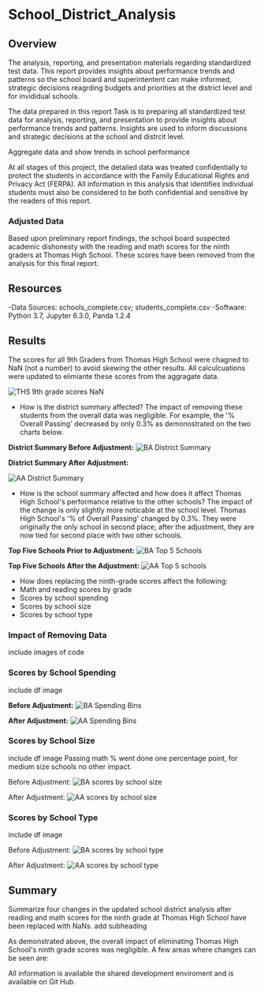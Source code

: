 # School_District_Analysis


## Overview

The analysis, reporting, and  presentation materials regarding standardized test data. This report provides insights about performance trends and patterns so the school board and superintentent can make informed, strategic decisions reagrding budgets and priorities at the district level and for invididual schools. 

The data prepared in this report 
Task is to preparing all standardized test data for analysis, reporting, and presentation to provide insights about performance trends and patterns. Insights are used to inform discussions and strategic decisions at the school and distrcit level.  

Aggregate data and show trends in school performance

At all stages of this project, the detailed data was treated confidentially to protect the students in accordance with the Family Educational Rights and Privacy Act (FERPA). All information in this analysis that identifies individual students must also be considered to be both confidential and sensitive by the readers of this report.   

### Adjusted Data
Based upon preliminary report findings, the school board suspected academic dishonesty with the reading and math scores for the ninth graders at Thomas High School. These scores have been removed from the analysis for this final report. 

## Resources
-Data Sources: schools_complete.csv; students_complete.csv
-Software: Python 3.7, Jupyter 6.3.0, Panda 1.2.4

## Results
The scores for all 9th Graders from Thomas High School were chagned to NaN (not a number) to avoid skewing the other results. All calculcuations were updated to elimiante these scores from the aggragate data. 

![THS 9th grade scores NaN](https://user-images.githubusercontent.com/90162669/137651818-8d0e53ba-d4ab-455a-9e2e-39d07b01bf9b.png)

- How is the district summary affected?
The impact of removing these students from the overall data was negligible. For example, the '% Overall Passing' decreased by only 0.3% as demonostrated on the two charts below. 

**District Summary Before Adjustment:**
![BA District Summary](https://user-images.githubusercontent.com/90162669/138365206-b02b7b8b-7644-4db5-9d5a-da8207d8bc3c.png)


**District Summary After Adjustment:**

![AA District Summary](https://user-images.githubusercontent.com/90162669/138365232-a9442985-ab35-4849-b831-7e05b1b78ae1.png)


- How is the school summary affected and how does it affect Thomas High School's performance relative to the other schools?
The impact of the change is only slightly more noticable at the school level. Thomas High School's '% of Overall Passing' changed by 0.3%.  They were originally the only school in second place;  after the adjustment, they are now tied for second place with two other schools. 

**Top Five Schools Prior to Adjustment:**
![BA Top 5 Schools](https://user-images.githubusercontent.com/90162669/138364802-c966e960-295b-42b6-ad18-66f842ee7be6.png)


**Top Five Schools After the Adjustment:**
![AA Top 5 schools](https://user-images.githubusercontent.com/90162669/138364782-8d7172a3-0837-46d9-9a55-6026d1376880.png)


- How does replacing the ninth-grade scores affect the following:
- Math and reading scores by grade
- Scores by school spending
- Scores by school size
- Scores by school type




### Impact of Removing Data
include images of code

### Scores by School Spending
include df image

**Before Adjustment:**
![BA Spending Bins](https://user-images.githubusercontent.com/90162669/138526015-cc603467-2671-4c1b-a450-b73c433de43f.png)


**After Adjustment:**
![AA Spending Bins](https://user-images.githubusercontent.com/90162669/138526032-f41711a3-a761-4c11-8730-ac2069234e71.png)



### Scores by School Size
include df image   Passing math % went done one percentage point, for medium size schools no other impact. 

Before Adjustment:
![BA scores by school size](https://user-images.githubusercontent.com/90162669/138526833-4f7bd9b2-a1f8-42ff-8ed7-87957f298e9f.png)


After Adjustment:
![AA scores by school size](https://user-images.githubusercontent.com/90162669/138526841-9f5a2184-941c-4a81-a8a9-38ab92c6780b.png)


### Scores by School Type
include df image

Before Adjustment:
![BA scores by school type](https://user-images.githubusercontent.com/90162669/138527523-6ac37fdc-1b44-47cf-8844-6bdc844f6f65.png)


After Adjustment:
![AA scores by school type](https://user-images.githubusercontent.com/90162669/138527515-a55e0b5c-ff66-4a64-9ff9-b397024be177.png)



## Summary
Summarize four changes in the updated school district analysis after reading and math scores for the ninth grade at Thomas High School have been replaced with NaNs.
add subheading 

As demonstrated above, the overall impact of eliminating Thomas High School's ninth grade scores was negligible. A few areas where changes can be seen are: 



All information is available the shared development enviroment and is available on Git Hub.

